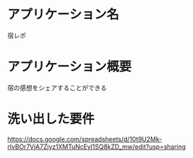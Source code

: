 # アプリケーション名
宿レポ

# アプリケーション概要
宿の感想をシェアすることができる

# 洗い出した要件
https://docs.google.com/spreadsheets/d/10t9U2Mk-rIvBOr7VjA7Zjyz1XMTuNcEyI1SQ8kZD_mw/edit?usp=sharing